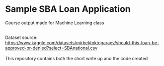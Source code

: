 # Sample SBA Loan Application
Course output made for Machine Learning class

<br> Dataset source: https://www.kaggle.com/datasets/mirbektoktogaraev/should-this-loan-be-approved-or-denied?select=SBAnational.csv </br>
<br> This repository contains both the short write up and the code created </br>
